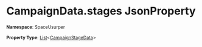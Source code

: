 # CampaignData.stages JsonProperty

<small>**Namespace**: SpaceUsurper</small>

<small>**Property Type**: [List](https://docs.microsoft.com/en-us/dotnet/api/system.collections.generic.list-1?view=netframework-4.5)&lt;[CampaignStageData](../CampaignStageData.md)&gt;</small>

